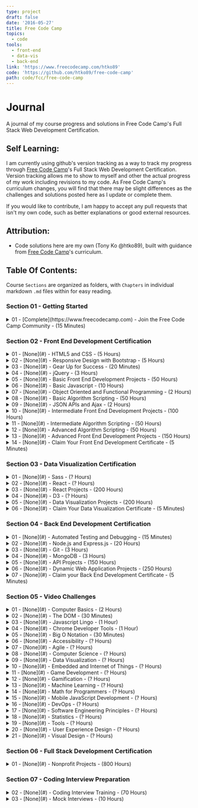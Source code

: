 ```yaml
---
type: project
draft: false
date: '2016-05-27'
title: Free Code Camp
topics:
  - code
tools:
  - front-end
  - data-vis
  - back-end
link: 'https://www.freecodecamp.com/htko89'
code: 'https://github.com/htko89/free-code-camp'
path: code/fcc/free-code-camp
---
```

# Journal
A journal of my course progress and solutions in Free Code Camp's Full Stack Web Development Certification.

## Self Learning:
I am currently using github's version tracking as a way to track my progress through [Free Code Camp](https://www.freecodecamp.com)'s Full Stack Web Development Certification. Version tracking allows me to show to myself and other the actual progress of my work including revisions to my code. As Free Code Camp's curriculum changes, you will find that there may be slight differences as the challenges and solutions posted here as I update or complete them.

If you would like to contribute, I am happy to accept any pull requests that isn't my own code, such as better explanations or good external resources.

## Attribution:
* Code solutions here are my own (Tony Ko @htko89), built with guidance from [Free Code Camp](https://www.freecodecamp.com)'s curriculum.

## Table Of Contents:
Course `Sections` are organized as folders, with `Chapters` in individual markdown `.md` files within for easy reading.

### Section 01 - Getting Started
<details><summary>01 - [Complete](https://www.freecodecamp.com) - Join the Free Code Camp Community - (15 Minutes)</summary>
  <ul>
  <li>Learn how Free Code Camp Works</li>
  <li>Create a GitHub Account and Join our Chat Rooms</li>
  <li>Configure your Profile</li>
  <li>Join a Free Code Camp Group in Your City: [Toronto](https://www.facebook.com/groups/free.code.camp.to/)</li>
  <li>Read Coding News on our Medium Publication</li>
  <li>Learn What to Do If You Get Stuck</li>
  </ul></details>

### Section 02 - Front End Development Certification
<details><summary>01 - [None](#) - HTML5 and CSS - (5 Hours)</summary>
  <ul>
  <li>Say Hello to HTML Elements</li>
  <li>Headline with the `h2` Element</li>
  <li>Inform with the Paragraph Element</li>
  <li>Uncomment HTML</li>
  <li>Comment out HTML</li>
  <li>Fill in the Blank with Placeholder Text</li>
  <li>Delete HTML Elements</li>
  <li>Change the Color of Text</li>
  <li>Use CSS Selectors to Style Elements</li>
  <li>Use a CSS Class to Style an Element</li>
  <li>Style Multiple Elements with a CSS Class</li>
  <li>Change the Font Size of an Element</li>
  <li>Set the Font Family of an Element</li>
  <li>Import a Google Font</li>
  <li>Specify How Fonts Should Degrade</li>
  <li>Add Images to your Website</li>
  <li>Size your Images</li>
  <li>Add Borders Around your Elements</li>
  <li>Add Rounded Corners with a Border Radius</li>
  <li>Make Circular Images with a Border Radius</li>
  <li>Link to External Pages with Anchor Elements</li>
  <li>Nest an Anchor Element within a Paragraph</li>
  <li>Make Dead Links using the Hash Symbol</li>
  <li>Turn an Image into a Link</li>
  <li>Create a Bulleted Unordered List</li>
  <li>Create an Ordered List</li>
  <li>Create a Text Field</li>
  <li>Add Placeholder Text to a Text Field</li>
  <li>Create a Form Element</li>
  <li>Add a Submit Button to a Form</li>
  <li>Use HTML5 to Require a Field</li>
  <li>Create a Set of Radio Buttons</li>
  <li>Create a Set of Checkboxes</li>
  <li>Check Radio Buttons and Checkboxes by Default</li>
  <li>Nest Many Elements within a Single Div Element</li>
  <li>Give a Background Color to a Div Element</li>
  <li>Set the ID of an Element</li>
  <li>Use an ID Attribute to Style an Element</li>
  <li>Adjusting the Padding of an Element</li>
  <li>Adjust the Margin of an Element</li>
  <li>Add a Negative Margin to an Element</li>
  <li>Add Different Padding to Each Side of an Element</li>
  <li>Add Different Margins to Each Side of an Element</li>
  <li>Use Clockwise Notation to Specify the Padding of an Element</li>
  <li>Use Clockwise Notation to Specify the Margin of an Element</li>
  <li>Style the HTML Body Element</li>
  <li>Inherit Styles from the Body Element</li>
  <li>Prioritize One Style Over Another</li>
  <li>Override Styles in Subsequent CSS</li>
  <li>Override Class Declarations by Styling ID Attributes</li>
  <li>Override Class Declarations with Inline Styles</li>
  <li>Override All Other Styles by using Important</li>
  <li>Use Hex Code for Specific Colors</li>
  <li>Use Hex Code to Mix Colors</li>
  <li>Use Abbreviated Hex Code</li>
  <li>Use RGB values to Color Elements</li>
  <li>Use RGB to Mix Colors
  </ul></details>
<details><summary>02 - [None](#) - Responsive Design with Bootstrap - (5 Hours)</summary>
  <ul>
  <li>Use Responsive Design with Bootstrap Fluid Containers</li>
  <li>Make Images Mobile Responsive</li>
  <li>Center Text with Bootstrap</li>
  <li>Create a Bootstrap Button</li>
  <li>Create a Block Element Bootstrap Button</li>
  <li>Taste the Bootstrap Button Color Rainbow</li>
  <li>Call out Optional Actions with Button Info</li>
  <li>Warn your Users of a Dangerous Action</li>
  <li>Use the Bootstrap Grid to Put Elements Side By Side</li>
  <li>Ditch Custom CSS for Bootstrap</li>
  <li>Use Spans for Inline Elements</li>
  <li>Create a Custom Heading</li>
  <li>Add Font Awesome Icons to our Buttons</li>
  <li>Add Font Awesome Icons to all of our Buttons</li>
  <li>Responsively Style Radio Buttons</li>
  <li>Responsively Style Checkboxes</li>
  <li>Style Text Inputs as Form Controls</li>
  <li>Line up Form Elements Responsively with Bootstrap</li>
  <li>Create a Bootstrap Headline</li>
  <li>House our page within a Bootstrap Container Fluid Div</li>
  <li>Create a Bootstrap Row</li>
  <li>Split your Bootstrap Row</li>
  <li>Create Bootstrap Wells</li>
  <li>Add Elements within your Bootstrap Wells</li>
  <li>Apply the Default Bootstrap Button Style</li>
  <li>Create a Class to Target with jQuery Selectors</li>
  <li>Add ID Attributes to Bootstrap Elements</li>
  <li>Label Bootstrap Wells</li>
  <li>Give Each Element a Unique ID</li>
  <li>Label Bootstrap Buttons</li>
  <li>Use Comments to Clarify Code</li>
  </ul></details>
<details><summary>03 - [None](#) - Gear Up for Success - (20 Minutes)</summary>
  <ul>
  <li>Join our Forum</li>
  <li>Watch Coding Videos on our Youtube Channel</li>
  <li>Join our LinkedIn Alumni Network</li>
  <li>Commit to a Goal and a Nonprofit</li>
  </ul></details>
<details><summary>04 - [None](#) - jQuery - (3 Hours)</summary>
  <ul>
  <li>Learn how Script Tags and Document Ready Work</li>
  <li>Target HTML Elements with Selectors Using jQuery</li>
  <li>Target Elements by Class Using jQuery</li>
  <li>Target Elements by ID Using jQuery</li>
  <li>Delete your jQuery Functions</li>
  <li>Target the same element with multiple jQuery Selectors</li>
  <li>Remove Classes from an element with jQuery</li>
  <li>Change the CSS of an Element Using jQuery</li>
  <li>Disable an Element Using jQuery</li>
  <li>Change Text Inside an Element Using jQuery</li>
  <li>Remove an Element Using jQuery</li>
  <li>Use appendTo to Move Elements with jQuery</li>
  <li>Clone an Element Using jQuery</li>
  <li>Target the Parent of an Element Using jQuery</li>
  <li>Target the Children of an Element Using jQuery</li>
  <li>Target a Specific Child of an Element Using jQuery</li>
  <li>Target Even Numbered Elements Using jQuery</li>
  <li>Use jQuery to Modify the Entire Page</li>
  </ul></details>
<details><summary>05 - [None](#) - Basic Front End Development Projects - (50 Hours)</summary>
  <ul>
  <li>Get Set for our Front End Development Projects</li>
  <li>Build a Tribute Page</li>
  <li>Build a Personal Portfolio Webpage</li>
  </ul></details>
<details><summary>06 - [None](#) - Basic Javascript - (10 Hours)</summary>
  <ul>
  <li>Comment your JavaScript Code</li>
  <li>Declare JavaScript Variables</li>
  <li>Storing Values with the Assignment Operator</li>
  <li>Initializing Variables with the Assignment Operator</li>
  <li>Understanding Uninitialized Variables</li>
  <li>Understanding Case Sensitivity in Variables</li>
  <li>Add Two Numbers with JavaScript</li>
  <li>Subtract One Number from Another with JavaScript</li>
  <li>Multiply Two Numbers with JavaScript</li>
  <li>Divide One Number by Another with JavaScript</li>
  <li>Increment a Number with JavaScript</li>
  <li>Decrement a Number with JavaScript</li>
  <li>Create Decimal Numbers with JavaScript</li>
  <li>Multiply Two Decimals with JavaScript</li>
  <li>Divide one Decimal by Another with JavaScript</li>
  <li>Finding a Remainder in JavaScript</li>
  <li>Compound Assignment With Augmented Addition</li>
  <li>Compound Assignment With Augmented Subtraction</li>
  <li>Compound Assignment With Augmented Multiplication</li>
  <li>Compound Assignment With Augmented Division</li>
  <li>Convert Celsius to Fahrenheit</li>
  <li>Declare String Variables</li>
  <li>Escaping Literal Quotes in Strings</li>
  <li>Quoting Strings with Single Quotes</li>
  <li>Escape Sequences in Strings</li>
  <li>Concatenating Strings with Plus Operator</li>
  <li>Concatenating Strings with the Plus Equals Operator</li>
  <li>Constructing Strings with Variables</li>
  <li>Appending Variables to Strings</li>
  <li>Find the Length of a String</li>
  <li>Use Bracket Notation to Find the First Character in a String</li>
  <li>Understand String Immutability</li>
  <li>Use Bracket Notation to Find the Nth Character in a String</li>
  <li>Use Bracket Notation to Find the Last Character in a String</li>
  <li>Use Bracket Notation to Find the Nth-to-Last Character in a String</li>
  <li>Word Blanks</li>
  <li>Store Multiple Values in one Variable using JavaScript Arrays</li>
  <li>Nest one Array within Another Array</li>
  <li>Access Array Data with Indexes</li>
  <li>Modify Array Data With Indexes</li>
  <li>Access Multi-Dimensional Arrays With Indexes</li>
  <li>Manipulate Arrays With push()</li>
  <li>Manipulate Arrays With pop()</li>
  <li>Manipulate Arrays With shift()</li>
  <li>Manipulate Arrays With unshift()</li>
  <li>Shopping List</li>
  <li>Write Reusable JavaScript with Functions</li>
  <li>Passing Values to Functions with Arguments</li>
  <li>Global Scope and Functions</li>
  <li>Local Scope and Functions</li>
  <li>Global vs. Local Scope in Functions</li>
  <li>Return a Value from a Function with Return</li>
  <li>Assignment with a Returned Value</li>
  <li>Stand in Line</li>
  <li>Understanding Boolean Values</li>
  <li>Use Conditional Logic with If Statements</li>
  <li>Comparison with the Equality Operator</li>
  <li>Comparison with the Strict Equality Operator</li>
  <li>Comparison with the Inequality Operator</li>
  <li>Comparison with the Strict Inequality Operator</li>
  <li>Comparison with the Greater Than Operator</li>
  <li>Comparison with the Greater Than Or Equal To Operator</li>
  <li>Comparison with the Less Than Operator</li>
  <li>Comparison with the Less Than Or Equal To Operator</li>
  <li>Comparisons with the Logical And Operator</li>
  <li>Comparisons with the Logical Or Operator</li>
  <li>Introducing Else Statements</li>
  <li>Introducing Else If Statements</li>
  <li>Logical Order in If Else Statements</li>
  <li>Chaining If Else Statements</li>
  <li>Golf Code</li>
  <li>Selecting from many options with Switch Statements</li>
  <li>Adding a default option in Switch statements</li>
  <li>Multiple Identical Options in Switch Statements</li>
  <li>Replacing If Else Chains with Switch</li>
  <li>Returning Boolean Values from Functions</li>
  <li>Return Early Pattern for Functions</li>
  <li>Counting Cards</li>
  <li>Build JavaScript Objects</li>
  <li>Accessing Objects Properties with the Dot Operator</li>
  <li>Accessing Objects Properties with Bracket Notation</li>
  <li>Accessing Objects Properties with Variables</li>
  <li>Updating Object Properties</li>
  <li>Add New Properties to a JavaScript Object</li>
  <li>Delete Properties from a JavaScript Object</li>
  <li>Using Objects for Lookups</li>
  <li>Testing Objects for Properties</li>
  <li>Manipulating Complex Objects</li>
  <li>Accessing Nested Objects</li>
  <li>Accessing Nested Arrays</li>
  <li>Record Collection</li>
  <li>Iterate with JavaScript For Loops</li>
  <li>Iterate Odd Numbers With a For Loop</li>
  <li>Count Backwards With a For Loop</li>
  <li>Iterate Through an Array with a For Loop</li>
  <li>Nesting For Loops</li>
  <li>Iterate with JavaScript While Loops</li>
  <li>Profile Lookup</li>
  <li>Generate Random Fractions with JavaScript</li>
  <li>Generate Random Whole Numbers with JavaScript</li>
  <li>Generate Random Whole Numbers within a Range</li>
  <li>Sift through Text with Regular Expressions</li>
  <li>Find Numbers with Regular Expressions</li>
  <li>Find Whitespace with Regular Expressions</li>
  <li>Invert Regular Expression Matches with JavaScript</li>
  </ul></details>
<details><summary>07 - [None](#) - Object Oriented and Functional Programming - (2 Hours)</summary>
  <ul>
  <li>Declare JavaScript Objects as Variables</li>
  <li>Construct JavaScript Objects with Functions</li>
  <li>Make Instances of Objects with a Constructor Function</li>
  <li>Make Unique Objects by Passing Parameters to our Constructor</li>
  <li>Make Object Properties Private</li>
  <li>Iterate over Arrays with .map</li>
  <li>Condense arrays with .reduce</li>
  <li>Filter Arrays with .filter</li>
  <li>Sort Arrays with .sort</li>
  <li>Reverse Arrays with .reverse</li>
  <li>Concatenate Arrays with .concat</li>
  <li>Split Strings with .split</li>
  <li>Join Strings with .join</li>
  </ul></details>
<details><summary>08 - [None](#) - Basic Algorithm Scripting - (50 Hours)</summary>
  <ul>
  <li>Get Set for our Algorithm Challenges</li>
  <li>Reverse a String</li>
  <li>Factorialize a Number</li>
  <li>Check for Palindromes</li>
  <li>Find the Longest Word in a String</li>
  <li>Title Case a Sentence</li>
  <li>Return Largest Numbers in Arrays</li>
  <li>Confirm the Ending</li>
  <li>Repeat a string repeat a string</li>
  <li>Truncate a string</li>
  <li>Chunky Monkey</li>
  <li>Slasher Flick</li>
  <li>Mutations</li>
  <li>Falsy Bouncer</li>
  <li>Seek and Destroy</li>
  <li>Where do I belong</li>
  <li>Caesars Cipher</li>
  </ul></details>
<details><summary>09 - [None](#) - JSON APIs and Ajax - (2 Hours)</summary>
  <ul>
  <li>Trigger Click Events with jQuery</li>
  <li>Change Text with Click Events</li>
  <li>Get JSON with the jQuery getJSON Method</li>
  <li>Convert JSON Data to HTML</li>
  <li>Render Images from Data Sources</li>
  <li>Prefilter JSON</li>
  <li>Get Geo-location Data</li>
  </ul></details>
<details><summary>10 - [None](#) - Intermediate Front End Development Projects - (100 Hours)</summary>
  <ul>
  <li>Build a Random Quote Machine</li>
  <li>Show the Local Weather</li>
  <li>Build a Wikipedia Viewer</li>
  <li>Use the Twitch.tv JSON API</li>
  </ul></details>
<details><summary>11 - [None](#) - Intermediate Algorithm Scripting - (50 Hours)</summary>
  <ul>
  <li>Sum All Numbers in a Range</li>
  <li>Diff Two Arrays</li>
  <li>Roman Numeral Converter</li>
  <li>Wherefore art thou</li>
  <li>Search and Replace</li>
  <li>Pig Latin</li>
  <li>DNA Pairing</li>
  <li>Missing letters</li>
  <li>Boo who</li>
  <li>Sorted Union</li>
  <li>Convert HTML Entities</li>
  <li>Spinal Tap Case</li>
  <li>Sum All Odd Fibonacci Numbers</li>
  <li>Sum All Primes</li>
  <li>Smallest Common Multiple</li>
  <li>Finders Keepers</li>
  <li>Drop it</li>
  <li>Steamroller</li>
  <li>Binary Agents</li>
  <li>Everything Be True</li>
  <li>Arguments Optional</li>
  </ul></details>
<details><summary>12 - [None](#) - Advanced Algorithm Scripting - (50 Hours)</summary>
  <ul>
  <li>Validate US Telephone Numbers</li>
  <li>Symmetric Difference</li>
  <li>Exact Change</li>
  <li>Inventory Update</li>
  <li>No repeats please</li>
  <li>Friendly Date Ranges</li>
  <li>Make a Person</li>
  <li>Map the Debris</li>
  <li>Pairwise</li>
  </ul></details>
<details><summary>13 - [None](#) - Advanced Front End Development Projects - (150 Hours)</summary>
  <ul>
  <li>Build a JavaScript Calculator</li>
  <li>Build a Pomodoro Clock</li>
  <li>Build a Tic Tac Toe Game</li>
  <li>Build a Simon Game</li>
  </ul></details>
<details><summary>14 - [None](#) - Claim Your Front End Development Certificate - (5 Minutes)</summary>
  <ul>
  <li>Claim Your Front End Development Certificate</li>
  </ul></details>

### Section 03 - Data Visualization Certification
<details><summary>01 - [None](#) - Sass - (? Hours)</summary>
  <ul>
  <li>(Coming Soon)</li>
  </ul></details>
<details><summary>02 - [None](#) - React - (? Hours)</summary>
  <ul>
  <li>(Coming Soon)</li>
  </ul></details>
<details><summary>03 - [None](#) - React Projects - (200 Hours)</summary>
  <ul>
  <li>Build a Markdown Previewer</li>
  <li>Build a Camper Leaderboard</li>
  <li>Build a Recipe Box</li>
  <li>Build the Game of Life</li>
  <li>Build a Rougelike Dungeon Crawler Game</li>
  </ul></details>
<details><summary>04 - [None](#) - D3 - (? Hours)</summary>
  <ul>
  <li>(Coming Soon)</li>
  </ul></details>
<details><summary>05 - [None](#) - Data Visualization Projects - (200 Hours)</summary>
  <ul>
  <li>Visualize Data with a Bar Chart</li>
  <li>Visualize Data with a Scatterplot Graph</li>
  <li>Visualize Data with a Heat Manipulation* Show National Contiguity with a Force Directed Graph</li>
  <li>Map Data Across the Globe</li>
  </ul></details>
<details><summary>06 - [None](#) - Claim Your Data Visualization Certificate - (5 Minutes)</summary>
  <ul>
  <li>Claim Your Data Visualization Certificate</li>
  </ul></details>

### Section 04 - Back End Development Certification
<details><summary>01 - [None](#) - Automated Testing and Debugging - (15 Minutes)</summary>
  <ul>
  <li>Use the JavaScript Console</li>
  <li>Using typeof</li>
  </ul></details>
<details><summary>02 - [None](#) - Node.js and Express.js - (20 Hours)</summary>
  <ul>
  <li>Manage Packages with npm</li>
  <li>Start a Node.js Server</li>
  <li>Continue working with Node.js Servers</li>
  <li>Finish working with Node.js Servers</li>
  <li>Build Web Apps with Express.js</li>
  </ul></details>
<details><summary>03 - [None](#) - Git - (3 Hours)</summary>
  <ul>
  <li>Save your Code Revisions Forever with Git</li>
  </ul></details>
<details><summary>04 - [None](#) - MongoDB - (3 Hours)</summary>
  <ul>
  <li>Store Data in MongoDB</li>
  </ul></details>
<details><summary>05 - [None](#) - API Projects - (150 Hours)</summary>
  <ul>
  <li>Get Set for our API Development Projects</li>
  <li>Timestamp Microservice</li>
  <li>Request Header Parse Microservice</li>
  <li>URL Shortener Microservice</li>
  <li>Image Search Abstraction Layer</li>
  <li>File Metadata Microservice</li>
  </ul></details>
<details><summary>06 - [None](#) - Dynamic Web Application Projects - (250 Hours)</summary>
  <ul>
  <li>Get Set for our Dynamic Web Application Projects</li>
  <li>Build a Voting App</li>
  <li>Build a Nightlife Coordination Application</li>
  <li>Chart the Stock Market</li>
  <li>Manage a Book Trading Club</li>
  <li>Build a Pinterest Clone</li>
  </ul></details>
<details><summary>07 - [None](#) - Claim your Back End Development Certificate - (5 Minutes)</summary>
  <ul>
  <li>Claim Your Back End Development Certificate</li>
  </ul></details>

### Section 05 - Video Challenges
<details><summary>01 - [None](#) - Computer Basics - (2 Hours)</summary>
  <ul>
  <li>Computer Basics: The 4 Basic Parts of a Computer</li>
  <li>Computer Basics: More Computer Hardware</li>
  <li>Computer Basics: Chips and Moore's Law</li>
  <li>Computer Basics: Intro to Binary Code</li>
  <li>Computer Basics: Decoding a Binary Number</li>
  <li>Computer Basics: Binary Bytes</li>
  <li>Computer Basics: How To Measure Data Size</li>
  <li>Computer Basics: Measuring Data Speed</li>
  <li>Computer Basics: Types of Computers</li>
  <li>Computer Basics: More on the Motherboard</li>
  <li>Computer Basics: Data Networks</li>
  <li>Computer Basics: IP Addresses</li>
  <li>Computer Basics: How the Internet Works</li>
  <li>Computer Basics: Software</li>
  <li>Computer Basics: Content Delivery Networks</li>
  <li>Analog vs Digital and File Compression</li>
  <li>Routers and Packets</li>
  <li>Source Code</li>
  <li>Console and Logging</li>
  <li>Variables In Code</li>
  <li>What Do Programmers Do?</li>
  <li>Computer Security</li>
  </ul></details>
<details><summary>02 - [None](#) - The DOM - (30 Minutes)</summary>
  <ul>
  <li>The DOM: What's the Document Object Model?</li>
  <li>The DOM: Style in the Header, Script in the Footer</li>
  </ul></details>
<details><summary>03 - [None](#) - Javascript Lingo - (1 Hour)</summary>
  <ul>
  <li>JavaScript Lingo: MDN and Documentation</li>
  <li>JavaScript Lingo: Value Types</li>
  <li>JavaScript Lingo: Variables & camelCase</li>
  <li>JavaScript Lingo: Arrays & Objects</li>
  <li>JavaScript Lingo: Finding and Indexing Data in Arrays</li>
  <li>JavaScript Lingo: Manipulating Data</li>
  <li>JavaScript Lingo: Math</li>
  <li>JavaScript Lingo: Loops</li>
  <li>JavaScript Lingo: Regular Expressions</li>
  </ul></details>
<details><summary>04 - [None](#) - Chrome Developer Tools - (1 Hour)</summary>
  <ul>
  <li>Chrome Dev Tools: Elements</li>
  <li>Chrome Dev Tools: Network</li>
  <li>Chrome Dev Tools: Sources</li>
  <li>Chrome Dev Tools: Timeline</li>
  <li>Chrome Dev Tools: Profiles</li>
  <li>Chrome Dev Tools: Resources</li>
  <li>Chrome Dev Tools: Audits</li>
  <li>Chrome Dev Tools: Console</li>
  <li>Chrome Dev Tools: Summary</li>
  </ul></details>
<details><summary>05 - [None](#) - Big O Notation - (30 Minutes)</summary>
  <ul>
  <li>Big O Notation: What It Is and Why You Should Care</li>
  <li>Big O Notation: A Few Examples</li>
  </ul></details>
<details><summary>06 - [None](#) - Accessibility - (? Hours)</summary>
  <ul>
  <li>(Coming Soon)</li>
  </ul></details>
<details><summary>07 - [None](#) - Agile - (? Hours)</summary>
  <ul>
  <li>(Coming Soon)</li>
  </ul></details>
<details><summary>08 - [None](#) - Computer Science - (? Hours)</summary>
  <ul>
  <li>(Coming Soon)</li>
  </ul></details>
<details><summary>09 - [None](#) - Data Visualization - (? Hours)</summary>
  <ul>
  <li>(Coming Soon)</li>
  </ul></details>
<details><summary>10 - [None](#) - Embedded and Internet of Things - (? Hours)</summary>
  <ul>
  <li>(Coming Soon)</li>
  </ul></details>
<details><summary>11 - [None](#) - Game Development - (? Hours)</summary>
  <ul>
  <li>(Coming Soon)</li>
  </ul></details>
<details><summary>12 - [None](#) - Gamification - (? Hours)</summary>
  <ul>
  <li>(Coming Soon)</li>
  </ul></details>
<details><summary>13 - [None](#) - Machine Learning - (? Hours)</summary>
  <ul>
  <li>(Coming Soon)</li>
  </ul></details>
<details><summary>14 - [None](#) - Math for Programmers - (? Hours)</summary>
  <ul>
  <li>(Coming Soon)</li>
  </ul></details>
<details><summary>15 - [None](#) - Mobile JavaScript Development - (? Hours)</summary>
  <ul>
  <li>(Coming Soon)</li>
  </ul></details>
<details><summary>16 - [None](#) - DevOps - (? Hours)</summary>
  <ul>
  <li>(Coming Soon)</li>
  </ul></details>
<details><summary>17 - [None](#) - Software Engineering Principles - (? Hours)</summary>
  <ul>
  <li>(Coming Soon)</li>
  </ul></details>
<details><summary>18 - [None](#) - Statistics - (? Hours)</summary>
  <ul>
  <li>(Coming Soon)</li>
  </ul></details>
<details><summary>19 - [None](#) - Tools - (? Hours)</summary>
  <ul>
  <li>(Coming Soon)</li>
  </ul></details>
<details><summary>20 - [None](#) - User Experience Design - (? Hours)</summary>
  <ul>
  <li>(Coming Soon)</li>
  </ul></details>
<details><summary>21 - [None](#) - Visual Design - (? Hours)</summary>
  <ul>
  <li>(Coming Soon)</li>
  </ul></details>

### Section 06 - Full Stack Development Certification
<details><summary>01 - [None](#) - Nonprofit Projects - (800 Hours)</summary>
  <ul>
  <li>Greenfield Nonprofit Project 1</li>
  <li>Greenfield Nonprofit Project 2</li>
  <li>Legacy Code Nonprofit Project 1</li>
  <li>Legacy Code Nonprofit Project 2</li>
  <li>Claim your Full Stack Development Certification</li>
  </ul></details>

### Section 07 - Coding Interview Preparation
<details><summary>02 - [None](#) - Coding Interview Training - (70 Hours)</summary>
  <ul>
  <li>Soft Skill Training</li>
  <li>Critical Thinking Training</li>
  <li>Whiteboard Coding Training</li>
  </ul></details>
<details><summary>03 - [None](#) - Mock Interviews - (10 Hours)</summary>
  <ul>
  <li>Mock Interview #1</li>
  <li>Mock Interview #2</li>
  <li>Mock Interview #3</li>
  </ul></details>
